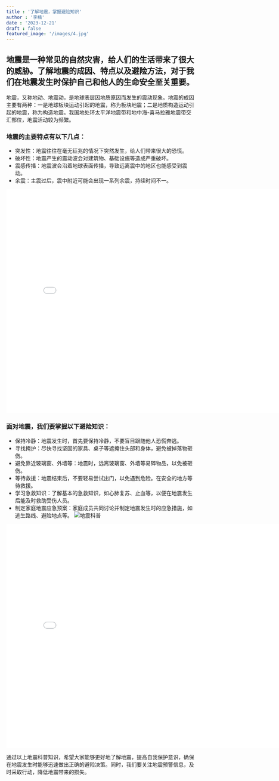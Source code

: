 ```yaml
---
title : '了解地震，掌握避险知识'
author : '李楠'
date : '2023-12-21'
draft : false
featured_image: '/images/4.jpg'
---
```



地震是一种常见的自然灾害，给人们的生活带来了很大的威胁。了解地震的成因、特点以及避险方法，对于我们在地震发生时保护自己和他人的生命安全至关重要。
---
地震，又称地动、地震动，是地球表层因地质原因而发生的震动现象。地震的成因主要有两种：一是地球板块运动引起的地震，称为板块地震；二是地质构造运动引起的地震，称为构造地震。我国地处环太平洋地震带和地中海-喜马拉雅地震带交汇部位，地震活动较为频繁。

### 地震的主要特点有以下几点：
- 突发性：地震往往在毫无征兆的情况下突然发生，给人们带来很大的恐慌。
- 破坏性：地震产生的震动波会对建筑物、基础设施等造成严重破坏。
- 震感传播：地震波会沿着地球表面传播，导致远离震中的地区也能感受到震动。
- 余震：主震过后，震中附近可能会出现一系列余震，持续时间不一。
<iframe src="//player.bilibili.com/player.html?aid=968936760&bvid=BV1hp4y1i7KW&cid=214452854&p=1" scrolling="no" border="0" frameborder="no" framespacing="0" allowfullscreen="true"width="800px" height="600px"> </iframe>

### 面对地震，我们要掌握以下避险知识：
- 保持冷静：地震发生时，首先要保持冷静，不要盲目跟随他人恐慌奔逃。
- 寻找掩护：尽快寻找坚固的家具、桌子等遮掩住头部和身体，避免被掉落物砸伤。
- 避免靠近玻璃窗、外墙等：地震时，远离玻璃窗、外墙等易碎物品，以免被砸伤。
- 等待救援：地震结束后，不要轻易尝试出门，以免遇到危险。在安全的地方等待救援。
- 学习急救知识：了解基本的急救知识，如心肺复苏、止血等，以便在地震发生后能及时救助受伤人员。
- 制定家庭地震应急预案：家庭成员共同讨论并制定地震发生时的应急措施，如逃生路线、避险地点等。
![地震科普](https://img2.baidu.com/it/u=2834600624,2724569511&fm=253&fmt=auto&app=120&f=JPEG?w=752&h=500)

<iframe src="//player.bilibili.com/player.html?aid=914971512&bvid=BV1qu4y1v7dW&cid=1238372882&p=1" scrolling="no" border="0" frameborder="no" framespacing="0" allowfullscreen="true"width="800px" height="600px"> </iframe>

通过以上地震科普知识，希望大家能够更好地了解地震，提高自我保护意识，确保在地震发生时能够迅速做出正确的避险决策。同时，我们要关注地震预警信息，及时采取行动，降低地震带来的损失。